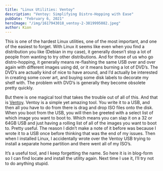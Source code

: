 ```yaml
---
title: "Linux Utilities: Ventoy"
description: "Ventoy: Simplifying Distro-Hopping with Ease"
pubDate: "February 6, 2021"
heroImage: "/img/1617943018_ventoy-2-3819995082.jpeg"
author: Kion
---
```


This is one of the hardest Linux utilities, one of the most important, and one of the easiest to forget. With Linux it seems like even when you find a distribution you like (Debian in my case), it generally doesn’t stop a lot of people from wanting to try other distributions. And for those of us who go distro-hopping, it generally means re-flashing the same USB over and over again with different images using dd, or it means burning a lot of DVD’s. The DVD’s are actually kind of nice to have around, and I’d actually be interested in creating some cover art, and buying some disk labels to decorate my shelf with. The problem with DVD’s is generally they become obsolete pretty quickly.

But there is one magical tool that takes the trouble out of all of this. And that is [Ventoy](https://www.ventoy.net/en/doc_start.html). Ventoy is a simple yet amazing tool. You write it to a USB, and then all you have to do from there is drag and drop ISO files onto the disk. When you boot from the USB, you will then be greeted with a select list of which image you want to boot to. Which means you can slap it on a 32 or 64GB USB and just having a rolling list of all of the images you want to boot to. Pretty useful. The reason I didn’t make a note of it before was because I wrote it to a USB once before thinking that was the end of my issues. Then when I installed Linux, I accidentally wrote over the Ventoy USB trying to install a separate home partition and there went all of my ISO’s.

It’s a useful tool, and I keep forgetting the name. So here it is in blog-form so I can find locate and install the utility again. Next time I use it, I’ll try not to do anything stupid.